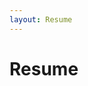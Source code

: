 ```yaml
---
layout: Resume
---
```


# Resume

<!-- ### 簡介 <Badge text="alpha" type="warn"/> <Badge text="0.0.-1+"/> -->

<!-- 技能關鍵字 （顏色之後再說） -->
<!-- <MySkillList /> -->

<Experiences />
<Projects />
<Educations />

<!-- <MousePosition title="mouse position with composition api"/> -->
